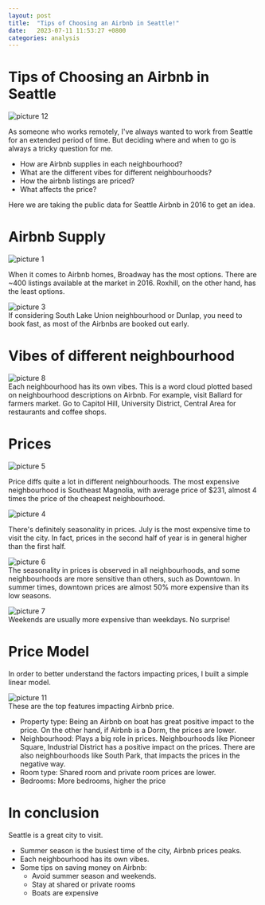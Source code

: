 ```yaml
---
layout: post
title:  "Tips of Choosing an Airbnb in Seattle!"
date:   2023-07-11 11:53:27 +0800
categories: analysis
---
```


# Tips of Choosing an Airbnb in Seattle

![picture 12](/assets/img/756089864d356688211eff6258996a3f937564120b6e95de2b26a9ce64d770b5.png)  


As someone who works remotely, I've always wanted to work from Seattle for an extended period of time. But deciding where and when to go is always a tricky question for me. 
* How are Airbnb supplies in each neighbourhood?
* What are the different vibes for different neighbourhoods? 
* How the airbnb listings are priced? 
* What affects the price?

Here we are taking the public data for Seattle Airbnb in 2016 to get an idea. 

# Airbnb Supply 

![picture 1](/assets/img/f979a101d1b976d941fc4d9f3a82a18536f5f78ae7bb463b677468f86905cfb2.png)  

When it comes to Airbnb homes, Broadway has the most options. There are ~400 listings available at the market in 2016. Roxhill, on the other hand, has the least options. 

![picture 3](/assets/img/f8b9d4489cf9559c3ff0e3ccb9fb9440c04a10cccb1557039db9d36f884e6919.png)  
If considering South Lake Union neighbourhood or Dunlap, you need to book fast, as most of the Airbnbs are booked out early. 

# Vibes of different neighbourhood

![picture 8](/assets/img/6c89ff010f82424035051af0cfca10081ac3dd59e115df7f082922a7e6fc9123.png)  
Each neighbourhood has its own vibes. This is a word cloud plotted based on neighbourhood descriptions on Airbnb. 
For example, visit Ballard for farmers market. Go to Capitol Hill, University District, Central Area for restaurants and coffee shops. 

# Prices

![picture 5](/assets/img/7330be4001b23127e9f841f503e60a4b0b619f1b48b3ce6e91070eb540b88e79.png)  

Price diffs quite a lot in different neighbourhoods. The most expensive neighbourhood is Southeast Magnolia, with average price of $231, almost 4 times the price of the cheapest neighbourhood.

![picture 4](/assets/img/b844d33450062e1998d507d1a17d08c4b46ae75992e4892d9e3949317acf79f1.png)  

There's definitely seasonality in prices. July is the most expensive time to visit the city. In fact, prices in the second half of year is in general higher than the first half. 

![picture 6](/assets/img/f6d31cf60f37d2697b4a35d42fed433e8ecdf394bbc8e1f2e45560f10e1258e3.png)  
The seasonality in prices is observed in all neighbourhoods, and some neighbourhoods are more sensitive than others, such as Downtown. In summer times, downtown prices are almost 50% more expensive than its low seasons. 

![picture 7](/assets/img/7023a5f28bde795a00514ad0624ed3b20896be5728408f33001fcacb497190a9.png)  
Weekends are usually more expensive than weekdays. No surprise!

# Price Model

In order to better understand the factors impacting prices, I built a simple linear model. 

![picture 11](/assets/img/263eb21d654968e8b4335b6009ba9c0bd682e9b64653805a6681ff8eb6ac2f0c.png)  
These are the top features impacting Airbnb price. 
* Property type: Being an Airbnb on boat has great positive impact to the price. On the other hand, if Airbnb is a Dorm, the prices are lower.
* Neighbourhood: Plays a big role in prices. Neighbourhoods like Pioneer Square, Industrial District has a positive impact on the prices. There are also neighbourhoods like South Park, that impacts the prices in the negative way.
* Room type: Shared room and private room prices are lower. 
* Bedrooms: More bedrooms, higher the price

# In conclusion

Seattle is a great city to visit. 
* Summer season is the busiest time of the city, Airbnb prices peaks.
* Each neighbourhood has its own vibes.
* Some tips on saving money on Airbnb:
  * Avoid summer season and weekends.
  * Stay at shared or private rooms
  * Boats are expensive
